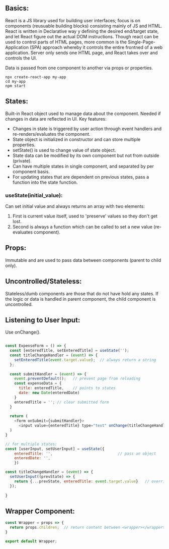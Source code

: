 ## Basics:
React is a JS library used for building user interfaces; focus is on components (reusuable building blocks) consisting mainly of JS and HTML. React is written in Declarative way y defining the desired end/target state, and let React figure out the actual DOM instructions. Though react can be used to control parts of HTML pages, more common is the Single-Page-Application (SPA) approach whereby it controls the entire frontned of a web application. Server only sends one HTML page, and React takes over and controls the UI.

Data is passed from one component to another via props or properties. 

```
npx create-react-app my-app
cd my-app
npm start
```

## States:
Built-in React object used to manage data about the component. Needed if changes in data are reflected in UI. Key features:
- Changes in state is triggered by user action through event handlers and re-renders/evaluates the component.
- State object is initialized in constructor and can store multiple properties.
- setState() is used to change value of state object.
- State data can be modified by its own component but not from outside (private).
- Can have multiple states in single component, and separated by per component basis.
- For updating states that are dependent on previous states, pass a function into the state function.

### useState(initial_value):
Can set initial value and always returns an array with two elements:
1) First is current value itself, used to 'preserve' values so they don't get lost.
2) Second is always a function which can be called to set a new value (re-evaluates component).

## Props:
Immutable and are used to pass data between components (parent to child only). 


## Uncontrolled/Stateless:
Stateless/dumb components are those that do not have hold any states.
If the logic or data is handled in parent component, the child component is uncontrolled.

## Listening to User Input:
Use onChange().
```javascript

const ExpenseForm = () => {
  const [enteredTitle, setEnteredTitle] = useState('');
  const titleChangeHandler = (event) => {
    setEnteredTitle(event.target.value);  // always return a string
  };
  
  const submitHandler = (event) => {
    event.preventDefault();   // prevent page from reloading
    const expenseData = {
      title: enteredTitle,    // points to states
      date: new Date(enteredDate)
    }
    enteredTitle = ''; // clear submitted form
  }
  
  return (
    <form onSubmit={submitHandler}>
      <input value={enteredTitle} type="text" onChange(titleChangeHandler) /> // value allows two-way binding
  )
}

// for multiple states:
const [userInput, setUserInput] = useState({
    enteredTitle: '',                             // pass an object
    enteredDate: '',
    }) 

const titleChangeHandler = (event) => {
  setUserInput((prevState) => {
    return {...prevState, enteredTitle: event.target.value}   // overrides title and ensures others are not thrown away
  });
  
}
```
## Wrapper Component:
```javascript
const Wrapper = props => {
  return props.children;  // return content between <wrapper></wrapper>
}

export default Wrapper;
```
